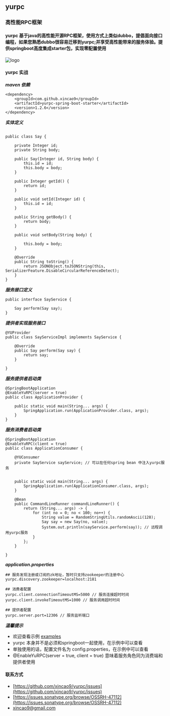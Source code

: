 ## yurpc

### 高性能RPC框架

#### yurpc 基于java的高性能开源RPC框架，使用方式上类似dubbo，提倡面向接口编程，如果您熟悉dubbo很容易迁移到yurpc;并享受高性能带来的服务体验。提供springboot高度集成starter包，实现零配置使用

![logo](https://github.com/xincao9/yurpc/blob/master/architecture.png)

#### yurpc 实战

**_maven 依赖_**

```
<dependency>
    <groupId>com.github.xincao9</groupId>
    <artifactId>yurpc-spring-boot-starter</artifactId>
    <version>1.2.6</version>
</dependency>
```

**_实体定义_**

```

public class Say {

    private Integer id;
    private String body;

    public Say(Integer id, String body) {
        this.id = id;
        this.body = body;
    }

    public Integer getId() {
        return id;
    }

    public void setId(Integer id) {
        this.id = id;
    }

    public String getBody() {
        return body;
    }

    public void setBody(String body) {
    
        this.body = body;
    }

    @Override
    public String toString() {
        return JSONObject.toJSONString(this, SerializerFeature.DisableCircularReferenceDetect);
    }
}
```

**_服务接口定义_**

```
public interface SayService {

    Say perform(Say say);
}
```

**_提供者实现服务接口_**

```
@YUProvider
public class SayServiceImpl implements SayService {

    @Override
    public Say perform(Say say) {
        return say;
    }

}
```

**_服务提供者启动类_**

```
@SpringBootApplication
@EnableYuRPC(server = true)
public class ApplicationProvider {

    public static void main(String... args) {
        SpringApplication.run(ApplicationProvider.class, args);
    }
}
```

**_服务消费者启动类_**

```
@SpringBootApplication
@EnableYuRPC(client = true)
public class ApplicationConsumer {

    @YUConsumer
    private SayService sayService; // 可以在任何spring bean 中注入yurpc服务


    public static void main(String... args) {
        SpringApplication.run(ApplicationConsumer.class, args);
    }

    @Bean
    public CommandLineRunner commandLineRunner() {
        return (String... args) -> {
            for (int no = 0; no < 100; no++) {
                String value = RandomStringUtils.randomAscii(128);
                Say say = new Say(no, value);
                System.out.println(sayService.perform(say)); // 远程调用yurpc服务
            }
        };
    }

}
```
**_application.properties_**

```
## 服务发现注册或订阅的zk地址，暂时只支持zookeeper的注册中心
yurpc.discovery.zookeeper=localhost:2181

## 消费者配置
yurpc.client.connectionTimeoutMS=5000 // 服务连接超时时间
yurpc.client.invokeTimeoutMS=1000 // 服务调用超时时间

## 提供者配置
yurpc.server.port=12306 // 服务监听端口
```

**_温馨提示_**

* 欢迎查看示例 [examples](https://github.com/xincao9/yurpc/tree/master/yurpc-sample)
* yurpc 本身并不是必须和springboot一起使用，在示例中可以查看
* 单独使用的话，配置文件名为 config.properties，在示例中可以查看
* @EnableYuRPC(server = true, client = true) 意味着服务角色同为消费端和提供者使用

#### 联系方式

* [https://github.com/xincao9/yurpc/issues](https://github.com/xincao9/yurpc/issues)
* [https://issues.sonatype.org/browse/OSSRH-47112](https://issues.sonatype.org/browse/OSSRH-47112)
* xincao9@gmail.com
